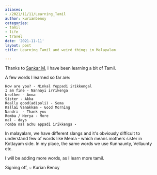 ```yaml
---
aliases:
- /2021/11/11/Learning_Tamil
author: kurianbenoy
categories:
- tamil
- life
- travel
date: '2021-11-11'
layout: post
title: Learning Tamil and weird things in Malayalam

---
```


Thanks to [Sankar M](https://www.linkedin.com/in/sankara-raman-m-a516b295/), I have been learning a bit of Tamil.

A few words I learned so far are:

```
How are you? - Ninkal Yeppadi irikkengal
I am fine - Nannayi irrikenga
brother - Anna
Sister - Akka
Really good(adipoli) - Sema 
Kallai Vanakkam - Good Morning
Nandri  - Thank you
Romba / Nerya - More
nal - days
romba nal achu eppadi irikkenga -
```

In malayalam, we have different slangs and it's obviously difficult to understand few of words like
Mema - which means mothers sister in Kottayam side. In my place, the same words we use Kunnaunty, Vellaunty etc.

I will be adding more words, as I learn more tamil.

Signing off,
~ Kurian Benoy
